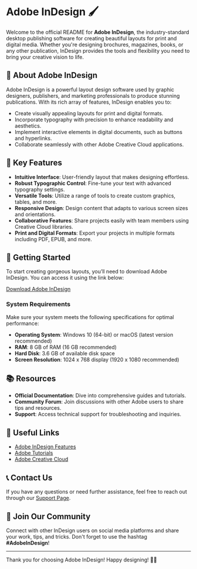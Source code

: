 # Adobe InDesign 🖌️

Welcome to the official README for **Adobe InDesign**, the industry-standard desktop publishing software for creating beautiful layouts for print and digital media. Whether you're designing brochures, magazines, books, or any other publication, InDesign provides the tools and flexibility you need to bring your creative vision to life. 

## 🌟 About Adobe InDesign

Adobe InDesign is a powerful layout design software used by graphic designers, publishers, and marketing professionals to produce stunning publications. With its rich array of features, InDesign enables you to:

- Create visually appealing layouts for print and digital formats.
- Incorporate typography with precision to enhance readability and aesthetics.
- Implement interactive elements in digital documents, such as buttons and hyperlinks.
- Collaborate seamlessly with other Adobe Creative Cloud applications.

## 🎨 Key Features

- **Intuitive Interface**: User-friendly layout that makes designing effortless.
- **Robust Typographic Control**: Fine-tune your text with advanced typography settings.
- **Versatile Tools**: Utilize a range of tools to create custom graphics, tables, and more.
- **Responsive Design**: Design content that adapts to various screen sizes and orientations.
- **Collaborative Features**: Share projects easily with team members using Creative Cloud libraries.
- **Print and Digital Formats**: Export your projects in multiple formats including PDF, EPUB, and more.

## 🚀 Getting Started

To start creating gorgeous layouts, you’ll need to download Adobe InDesign. You can access it using the link below:

[Download Adobe InDesign](https://www.adobe.com/products/indesign.html) 

### System Requirements

Make sure your system meets the following specifications for optimal performance:

- **Operating System**: Windows 10 (64-bit) or macOS (latest version recommended)
- **RAM**: 8 GB of RAM (16 GB recommended)
- **Hard Disk**: 3.6 GB of available disk space
- **Screen Resolution**: 1024 x 768 display (1920 x 1080 recommended)

## 📚 Resources

- **Official Documentation**: Dive into comprehensive guides and tutorials.
- **Community Forum**: Join discussions with other Adobe users to share tips and resources.
- **Support**: Access technical support for troubleshooting and inquiries.

## 🔗 Useful Links

- [Adobe InDesign Features](https://www.adobe.com/products/indesign/features.html)
- [Adobe Tutorials](https://helpx.adobe.com/indesign/tutorials.html)
- [Adobe Creative Cloud](https://www.adobe.com/creativecloud.html)

## 📞 Contact Us

If you have any questions or need further assistance, feel free to reach out through our [Support Page](https://helpx.adobe.com/contact.html).

## 🎉 Join Our Community

Connect with other InDesign users on social media platforms and share your work, tips, and tricks. Don't forget to use the hashtag **#AdobeInDesign**!

---

Thank you for choosing Adobe InDesign! Happy designing! 🎨✨